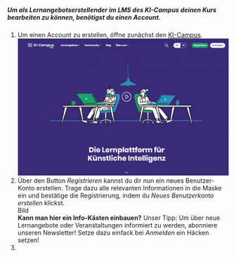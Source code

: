 ##### Um als Lernangebotserstellender im LMS des KI-Campus deinen Kurs bearbeiten zu können, benötigst du einen Account. 
1. Um einen Account zu erstellen, öffne zunächst den [KI-Campus][KI-Campus].
	![Webseite](https://github.com/InaStein/test_documentation/blob/master/docs/images/Webseite_KIC.PNG?raw=true)
2. Über den Button _Registrieren_ kannst du dir nun ein neues Benutzer-Konto erstellen. Trage dazu alle relevanten Informationen in die Maske ein und bestätige die Registrierung, indem du _Neues Benutzerkonto erstellen_ klickst.  
	Bild  
	**Kann man hier ein Info-Kästen einbauen?** Unser Tipp: Um über neue Lernangebote oder Veranstaltungen informiert zu werden, abonniere unseren Newsletter! Setze dazu einfack bei _Anmelden_ ein Häcken setzen!  
3. 
[KI-Campus]: [https://ki-campus.org]